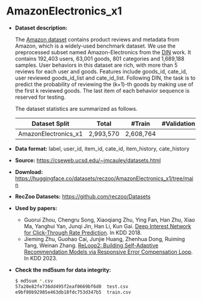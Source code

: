 # AmazonElectronics_x1

+ **Dataset description:**

  The [Amazon dataset](http://jmcauley.ucsd.edu/data/amazon) contains product reviews and metadata from Amazon, which is a widely-used benchmark dataset. We use the preprocessed subset named Amazon-Electronics from the [DIN](https://arxiv.org/abs/1706.06978) work. It contains 192,403 users, 63,001 goods, 801 categories and 1,689,188 samples. User behaviors in this dataset are rich, with more than 5 reviews for each user and goods. Features include goods_id, cate_id, user reviewed goods_id_list and cate_id_list. Following DIN, the task is to predict the probability of reviewing the (k+1)-th goods by making use of the first k reviewed goods. The last item of each behavior sequence is reserved for testing.

  The dataset statistics are summarized as follows.

  | Dataset Split  | Total | #Train | #Validation | #Test | 
  | :--------: | :-----: |:-----: | :----------: | :----: | 
  | AmazonElectronics_x1 | 2,993,570   | 2,608,764 |      | 384,806  |

+ **Data format:**
label, user_id, item_id, cate_id, item_history, cate_history

+ **Source:** https://cseweb.ucsd.edu/~jmcauley/datasets.html
+ **Download:** https://huggingface.co/datasets/reczoo/AmazonElectronics_x1/tree/main
+ **RecZoo Datasets:** https://github.com/reczoo/Datasets

+ **Used by papers:**
    - Guorui Zhou, Chengru Song, Xiaoqiang Zhu, Ying Fan, Han Zhu, Xiao Ma, Yanghui Yan, Junqi Jin, Han Li, Kun Gai. [Deep Interest Network for Click-Through Rate Prediction](https://arxiv.org/abs/1706.06978). In KDD 2018.
    - Jieming Zhu, Guohao Cai, Junjie Huang, Zhenhua Dong, Ruiming Tang, Weinan Zhang. [ReLoop2: Building Self-Adaptive Recommendation Models via Responsive Error Compensation Loop](https://arxiv.org/abs/2306.08808). In KDD 2023.

+ **Check the md5sum for data integrity:**
    ```bash
    $ md5sum *.csv
    57a20e82fe736dd495f2eaf0669bf6d0  test.csv
    e9bf80b92985e463db18fdc753d347b5  train.csv
    ```
